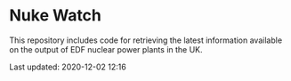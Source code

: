 # Nuke Watch

This repository includes code for retrieving the latest information available on the output of EDF nuclear power plants in the UK.

Last updated: 2020-12-02 12:16